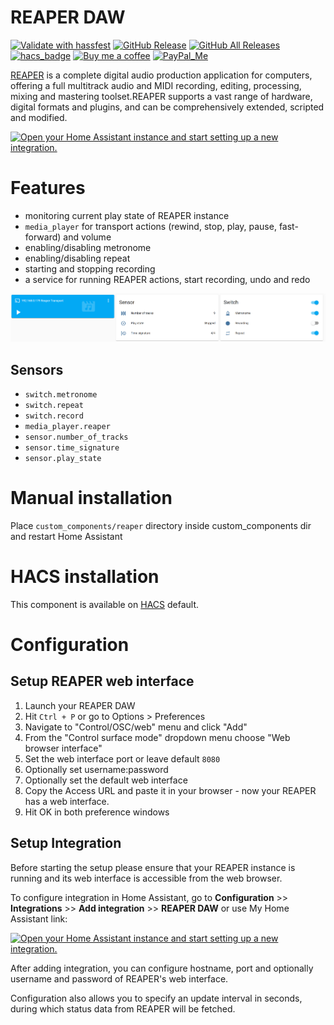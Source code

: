 # REAPER DAW

[![Validate with hassfest](https://github.com/kubawolanin/ha-reaper/actions/workflows/hassfest.yml/badge.svg)](https://github.com/kubawolanin/ha-reaper/actions/workflows/hassfest.yml)
[![GitHub Release][releases-shield]][releases]
[![GitHub All Releases][downloads-total-shield]][releases]
[![hacs_badge][hacs-shield]][hacs]
[![Buy me a coffee][buy-me-a-coffee-shield]][buy-me-a-coffee]
[![PayPal_Me][paypal-me-shield]][paypal-me]

[REAPER](https://www.reaper.fm/) is a complete digital audio production application for computers, offering a full multitrack audio and MIDI recording, editing, processing, mixing and mastering toolset.REAPER supports a vast range of hardware, digital formats and plugins, and can be comprehensively extended, scripted and modified.

[![Open your Home Assistant instance and start setting up a new integration.](https://my.home-assistant.io/badges/config_flow_start.svg)](https://my.home-assistant.io/redirect/config_flow_start/?domain=reaper)

# Features

- monitoring current play state of REAPER instance
- `media_player` for transport actions (rewind, stop, play, pause, fast-forward) and volume
- enabling/disabling metronome
- enabling/disabling repeat
- starting and stopping recording
- a service for running REAPER actions, start recording, undo and redo

![](preview.png)

## Sensors

- `switch.metronome`
- `switch.repeat`
- `switch.record`
- `media_player.reaper`
- `sensor.number_of_tracks`
- `sensor.time_signature`
- `sensor.play_state`

# Manual installation

Place `custom_components/reaper` directory inside custom_components dir and restart Home Assistant

# HACS installation

This component is available on [HACS](https://hacs.xyz) default.

# Configuration

## Setup REAPER web interface

1. Launch your REAPER DAW
1. Hit `Ctrl + P` or go to Options > Preferences
1. Navigate to "Control/OSC/web" menu and click "Add"
1. From the "Control surface mode" dropdown menu choose "Web browser interface"
1. Set the web interface port or leave default `8080`
1. Optionally set username:password
1. Optionally set the default web interface
1. Copy the Access URL and paste it in your browser - now your REAPER has a web interface.
1. Hit OK in both preference windows

## Setup Integration

Before starting the setup please ensure that your REAPER instance is running and its web interface is accessible from the web browser.

To configure integration in Home Assistant, go to **Configuration** >> **Integrations** >> **Add integration** >> **REAPER DAW** or use My Home Assistant link:

[![Open your Home Assistant instance and start setting up a new integration.](https://my.home-assistant.io/badges/config_flow_start.svg)](https://my.home-assistant.io/redirect/config_flow_start/?domain=reaper)

After adding integration, you can configure hostname, port and optionally username and password of REAPER's web interface.

Configuration also allows you to specify an update interval in seconds, during which status data from REAPER will be fetched.

[releases]: https://github.com/kubawolanin/ha-reaper/releases
[releases-shield]: https://img.shields.io/github/release/kubawolanin/ha-reaper.svg?style=popout
[downloads-total-shield]: https://img.shields.io/github/downloads/kubawolanin/ha-reaper/total
[buy-me-a-coffee-shield]: https://img.shields.io/static/v1.svg?label=%20&message=Buy%20me%20a%20coffee&color=6f4e37&logo=buy%20me%20a%20coffee&logoColor=white
[hacs-shield]: https://img.shields.io/badge/HACS-Default-orange.svg
[hacs]: https://hacs.xyz/docs/default_repositories
[buy-me-a-coffee]: https://www.buymeacoffee.com/kubawolanin
[paypal-me-shield]: https://img.shields.io/static/v1.svg?label=%20&message=PayPal.Me&logo=paypal
[paypal-me]: https://www.paypal.me/kubawolanin
